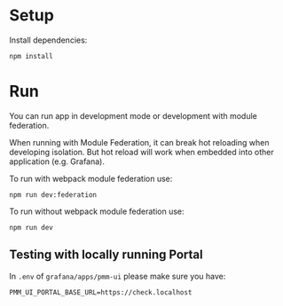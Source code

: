 # Setup

Install dependencies:

```shell
npm install
```

# Run

You can run app in development mode or development with module federation.

When running with Module Federation, it can break hot reloading when developing isolation. But hot reload will work when embedded into
other application (e.g. Grafana).

To run with webpack module federation use:

```shell
npm run dev:federation
```

To run without webpack module federation use:

```shell
npm run dev
```

## Testing with locally running Portal

In `.env` of `grafana/apps/pmm-ui` please make sure you have:

```dotenv
PMM_UI_PORTAL_BASE_URL=https://check.localhost
```
